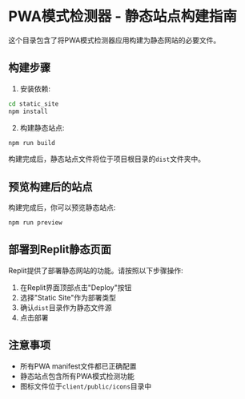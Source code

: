 # PWA模式检测器 - 静态站点构建指南

这个目录包含了将PWA模式检测器应用构建为静态网站的必要文件。

## 构建步骤

1. 安装依赖:
```bash
cd static_site
npm install
```

2. 构建静态站点:
```bash
npm run build
```

构建完成后，静态站点文件将位于项目根目录的`dist`文件夹中。

## 预览构建后的站点

构建完成后，你可以预览静态站点:
```bash
npm run preview
```

## 部署到Replit静态页面

Replit提供了部署静态网站的功能。请按照以下步骤操作:

1. 在Replit界面顶部点击"Deploy"按钮
2. 选择"Static Site"作为部署类型
3. 确认`dist`目录作为静态文件源
4. 点击部署

## 注意事项

- 所有PWA manifest文件都已正确配置
- 静态站点包含所有PWA模式检测功能
- 图标文件位于`client/public/icons`目录中